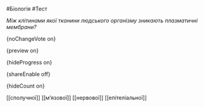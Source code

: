 #Біологія #Тест

*Між клітинами якої тканини людського організму зникають плазматичні мембрани?*

{noChangeVote on}

{preview on}

{hideProgress on}

{shareEnable off}

{hideCount on}

[[сполучної]]
[[м’язової]]
[[нервової]]
[[епітеліальної]]
